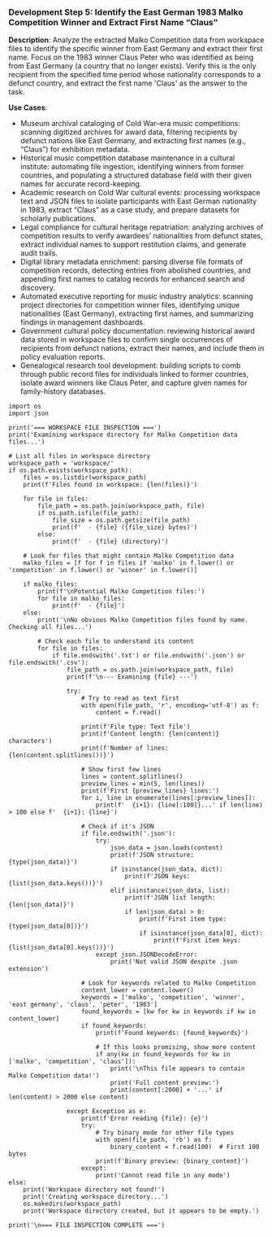 ### Development Step 5: Identify the East German 1983 Malko Competition Winner and Extract First Name “Claus”

**Description**: Analyze the extracted Malko Competition data from workspace files to identify the specific winner from East Germany and extract their first name. Focus on the 1983 winner Claus Peter who was identified as being from East Germany (a country that no longer exists). Verify this is the only recipient from the specified time period whose nationality corresponds to a defunct country, and extract the first name 'Claus' as the answer to the task.

**Use Cases**:
- Museum archival cataloging of Cold War–era music competitions: scanning digitized archives for award data, filtering recipients by defunct nations like East Germany, and extracting first names (e.g., “Claus”) for exhibition metadata.
- Historical music competition database maintenance in a cultural institute: automating file ingestion, identifying winners from former countries, and populating a structured database field with their given names for accurate record-keeping.
- Academic research on Cold War cultural events: processing workspace text and JSON files to isolate participants with East German nationality in 1983, extract “Claus” as a case study, and prepare datasets for scholarly publications.
- Legal compliance for cultural heritage repatriation: analyzing archives of competition results to verify awardees’ nationalities from defunct states, extract individual names to support restitution claims, and generate audit trails.
- Digital library metadata enrichment: parsing diverse file formats of competition records, detecting entries from abolished countries, and appending first names to catalog records for enhanced search and discovery.
- Automated executive reporting for music industry analytics: scanning project directories for competition winner files, identifying unique nationalities (East Germany), extracting first names, and summarizing findings in management dashboards.
- Government cultural policy documentation: reviewing historical award data stored in workspace files to confirm single occurrences of recipients from defunct nations, extract their names, and include them in policy evaluation reports.
- Genealogical research tool development: building scripts to comb through public record files for individuals linked to former countries, isolate award winners like Claus Peter, and capture given names for family-history databases.

```
import os
import json

print('=== WORKSPACE FILE INSPECTION ===')
print('Examining workspace directory for Malko Competition data files...')

# List all files in workspace directory
workspace_path = 'workspace/'
if os.path.exists(workspace_path):
    files = os.listdir(workspace_path)
    print(f'Files found in workspace: {len(files)}')
    
    for file in files:
        file_path = os.path.join(workspace_path, file)
        if os.path.isfile(file_path):
            file_size = os.path.getsize(file_path)
            print(f'  - {file} ({file_size} bytes)')
        else:
            print(f'  - {file} (directory)')
    
    # Look for files that might contain Malko Competition data
    malko_files = [f for f in files if 'malko' in f.lower() or 'competition' in f.lower() or 'winner' in f.lower()]
    
    if malko_files:
        print(f'\nPotential Malko Competition files:')
        for file in malko_files:
            print(f'  - {file}')
    else:
        print('\nNo obvious Malko Competition files found by name. Checking all files...')
        
        # Check each file to understand its content
        for file in files:
            if file.endswith('.txt') or file.endswith('.json') or file.endswith('.csv'):
                file_path = os.path.join(workspace_path, file)
                print(f'\n--- Examining {file} ---')
                
                try:
                    # Try to read as text first
                    with open(file_path, 'r', encoding='utf-8') as f:
                        content = f.read()
                    
                    print(f'File type: Text file')
                    print(f'Content length: {len(content)} characters')
                    print(f'Number of lines: {len(content.splitlines())}')
                    
                    # Show first few lines
                    lines = content.splitlines()
                    preview_lines = min(5, len(lines))
                    print(f'First {preview_lines} lines:')
                    for i, line in enumerate(lines[:preview_lines]):
                        print(f'  {i+1}: {line[:100]}...' if len(line) > 100 else f'  {i+1}: {line}')
                    
                    # Check if it's JSON
                    if file.endswith('.json'):
                        try:
                            json_data = json.loads(content)
                            print(f'JSON structure: {type(json_data)}')
                            if isinstance(json_data, dict):
                                print(f'JSON keys: {list(json_data.keys())}')
                            elif isinstance(json_data, list):
                                print(f'JSON list length: {len(json_data)}')
                                if len(json_data) > 0:
                                    print(f'First item type: {type(json_data[0])}')
                                    if isinstance(json_data[0], dict):
                                        print(f'First item keys: {list(json_data[0].keys())}')
                        except json.JSONDecodeError:
                            print('Not valid JSON despite .json extension')
                    
                    # Look for keywords related to Malko Competition
                    content_lower = content.lower()
                    keywords = ['malko', 'competition', 'winner', 'east germany', 'claus', 'peter', '1983']
                    found_keywords = [kw for kw in keywords if kw in content_lower]
                    if found_keywords:
                        print(f'Found keywords: {found_keywords}')
                        
                        # If this looks promising, show more content
                        if any(kw in found_keywords for kw in ['malko', 'competition', 'claus']):
                            print('\nThis file appears to contain Malko Competition data!')
                            print('Full content preview:')
                            print(content[:2000] + '...' if len(content) > 2000 else content)
                    
                except Exception as e:
                    print(f'Error reading {file}: {e}')
                    try:
                        # Try binary mode for other file types
                        with open(file_path, 'rb') as f:
                            binary_content = f.read(100)  # First 100 bytes
                        print(f'Binary preview: {binary_content}')
                    except:
                        print('Cannot read file in any mode')
else:
    print('Workspace directory not found!')
    print('Creating workspace directory...')
    os.makedirs(workspace_path)
    print('Workspace directory created, but it appears to be empty.')

print('\n=== FILE INSPECTION COMPLETE ===')
```